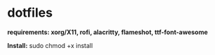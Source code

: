 # dotfiles

**requirements: xorg/X11, rofi, alacritty, flameshot, ttf-font-awesome**

**Install:**
sudo chmod +x install 
